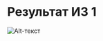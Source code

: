 # Результат  ИЗ 1
![Alt-текст](https://sun9-16.userapi.com/mXhWdu-RpkeCx8gRbV-GsUgT0V1OPwFSfuF3JQ/XmSz0qbVqsM.jpg "Result")
